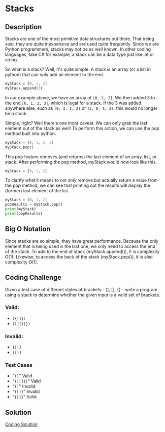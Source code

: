 # Stacks

## Description

Stacks are one of the most primitive data structures out there. That being said, they are quite inexpensive and are used quite frequently. Since we are Python programmers, stacks may not be as well known. In other coding languages, take C# for example, a stack can be a data type just like int or string.

So what is a stack? Well, it's quite simple. A stack is an array (or a list in python) that can only add an element to the end.

```python
myStack = [0, 1, 2]
myStack.append(3)
```

In our example above, we have an array of `[0, 1, 2]`. We then added 3 to the end `[0, 1, 2, 3]`, which is legal for a stack. If the 3 was added anywhere else, such as `[0, 3, 1, 2]` or `[3, 0, 1, 2]`, this would no longer be a stack. 

Simple, right? Well there's one more caveat. We can only grab the last element out of the stack as well! To perform this action, we can use the pop method built into python.

```python
myStack = [0, 1, 2, 3]
myStack.pop()
```

This pop feature removes (and returns) the last element of an array, list, or stack. After performing the pop method, myStack would now look like this.

```python
myStack = [0, 1, 2]
```

To clarify what it means to not only remove but actually return a value from the pop method, we can see that printing out the results will display the (former) last element of the list.

```python
myStack = [0, 1, 2]
popResults = myStack.pop()
print(myStack)
print(popResults)
```

## Big O Notation

Since stacks are so simple, they have great performance. Because the only element that is being used is the last one, we only need to access the end of the stack. To add to the end of stack (myStack.append()), it is complexity O(1). Likewise, to access the back of the stack (myStack.pop()), it is also complexity O(1).

## Coding Challenge

Given a test case of different styles of brackets - (), [], {} - write a program using a stack to determine whether the given input is a valid set of brackets.
 
### Valid:
* `({[]})`
* `([](){})`

### Invalid:
* `{[(]`
* `([)]`

### Test Cases
* "`()`"
Valid
* "`()[]{}`"
Valid
* "`(]`"
Invalid
* "`([)]`"
Invalid
* "`{[]}`"
Valid

## Solution

[Coding Solution](https://github.com/mloumeau/Data-Structure-Tutorial/blob/master/pythonFiles/stackSolution.py)
